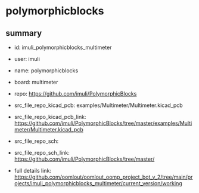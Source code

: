 # polymorphicblocks
 
## summary 
* id: imuli_polymorphicblocks_multimeter
* user: imuli
* name: polymorphicblocks
* board: multimeter
* repo: https://github.com/imuli/PolymorphicBlocks
* src_file_repo_kicad_pcb: examples/Multimeter/Multimeter.kicad_pcb
* src_file_repo_kicad_pcb_link: https://github.com/imuli/PolymorphicBlocks/tree/master/examples/Multimeter/Multimeter.kicad_pcb


* src_file_repo_sch: 
* src_file_repo_sch_link: https://github.com/imuli/PolymorphicBlocks/tree/master/
* full details link: https://github.com/oomlout/oomlout_oomp_project_bot_v_2/tree/main/projects/imuli_polymorphicblocks_multimeter/current_version/working  







